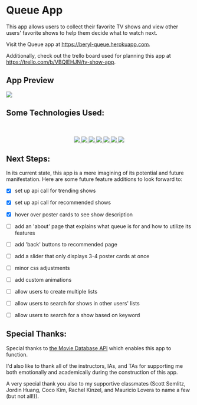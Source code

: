# Queue App

This app allows users to collect their favorite TV shows and view other users' favorite shows to help them decide what to watch next. 

Visit the Queue app at <a href="https://beryl-queue.herokuapp.com/" target="_blank">https://beryl-queue.herokuapp.com</a>.

Additionally, check out the trello board used for planning this app at <a href="https://trello.com/b/VBQIEHJN/tv-show-app" target="_blank">https://trello.com/b/VBQIEHJN/tv-show-app</a>.


## App Preview

<img src="https://i.ibb.co/SNFbGGD/Screen-Shot-2022-07-23-at-4-52-21-PM.png">



## Some Technologies Used:
<div align ="center">
<br>
<br>
<a href="#"><img src="https://img.shields.io/badge/html5-%23E34F26.svg?style=for-the-badge&logo=html5&logoColor=white" />  </a>
<a href ="#"><img src="https://img.shields.io/badge/javascript-%23323330.svg?style=for-the-badge&logo=javascript&logoColor=%23F7DF1E" />  </a>
<a href="#"><img src="https://img.shields.io/badge/Visual%20Studio-5C2D91.svg?style=for-the-badge&logo=visual-studio&logoColor=white" /> </a>
<a href="#"><img src="https://img.shields.io/badge/css3-%231572B6.svg?style=for-the-badge&logo=css3&logoColor=white" />  </a>
<a href="#"><img src="https://img.shields.io/badge/bootstrap-%23563D7C.svg?style=for-the-badge&logo=bootstrap&logoColor=white" /> </a>
<a href="#"><img src="https://img.shields.io/badge/express.js-%23404d59.svg?style=for-the-badge&logo=express&logoColor=%2361DAFB"> </a>
<a href="#"><img src="https://img.shields.io/badge/MongoDB-%234ea94b.svg?style=for-the-badge&logo=mongodb&logoColor=white"> </a>


</div>



## Next Steps:

In its current state, this app is a mere imagining of its potential and future manifestation. Here are some future feature additions to look forward to:

- [x] set up api call for trending shows
- [x] set up api call for recommended shows
- [x] hover over poster cards to see show description
- [ ] add an 'about' page that explains what queue is for and how to utilize its features 
- [ ] add 'back' buttons to recommended page
- [ ] add a slider that only displays 3-4 poster cards at once
- [ ] minor css adjustments
- [ ] add custom animations
- [ ] allow users to create multiple lists
- [ ] allow users to search for shows in other users' lists
- [ ] allow users to search for a show based on keyword


## Special Thanks:
Special thanks to <a href="https://www.themoviedb.org/">the Movie Database API</a> which enables this app to function. 

I'd also like to thank all of the instructors, IAs, and TAs for supporting me both emotionally and academically during the construction of this app. 

A very special thank you also to my supportive classmates (Scott Semlitz, Jordin Huang, Coco Kim, Rachel Kinzel, and Mauricio Lovera to name a few (but not all!)). 